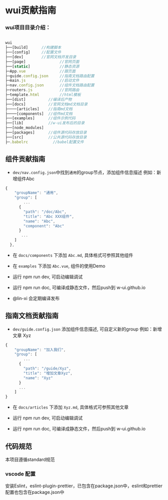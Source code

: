 # wui贡献指南


### wui项目目录介绍：

```javascript

wui
├──[build]      //构建脚本
├──[config]     //配置文件
├──[dev]        //官网文档开发目录
├──[page]               //官网页面
├──[static]             //静态资源
├─App.vue               //跟页面
├─guide.config.json     //指南文档路由配置
├─main.js               //启动文件
├─nav.config.json       //组件文档路由配置
├─routers.js            //官网路由
├─template.html         //html模板
├──[dist]          //编译后产物
├──[docs]          //官网文档md文档目录
├────[articles]    //指南md文档
├────[components]  //组件md文档
├──[examples]      //组件示例代码
├──[lib]           //w-ui发布后的目录
├──[node_modules]
├──[packages]      //组件源代码存放目录
├──[src]           //公共源代码存放目录
├─.babelrc           //babel配置文件

```

## 组件贡献指南

+ `dev/nav.config.json`中找到`通用`的group节点，添加组件信息描述
例如：新增组件Abc

```javascript
{
    "groupName": "通用",
    "group": [
        ...
      {
        "path": "/doc/Abc",       
        "title": "Abc XXX组件",
        "name": "Abc",
        "component": "Abc"
      }
       ...
    ]
  },
```

+ 在 `docs/components` 下添加 `Abc.md`, 具体格式可参照其他组件

+ 在 `examples` 下添加 `Abc.vue`, 组件的使用Demo

+ 运行 npm run dev, 可启动编辑调试

+ 运行 npm run doc, 可编译成静态文件，然后push到 w-ui.github.io

+ @lin-xi 会定期编译发布


## 指南文档贡献指南

+ `dev/guide.config.json` 添加组件信息描述, 可自定义新的group
例如：新增文章 Xyz

```javascript
{
    "groupName": "加入我们",
    "group": [
        ...
      {
        "path": "/guide/Xyz",
        "title": "增加文章Xyz",
        "name": "Xyz"
      }
      ...
    ]
}
```

+ 在 `docs/articles` 下添加 `Xyz.md`, 具体格式可参照其他文章

+ 运行 npm run dev, 可启动编辑调试

+ 运行 npm run doc, 可编译成静态文件，然后push到 w-ui.github.io


## 代码规范

本项目遵循standard规范

### vscode 配置

安装Eslint，eslint-plugin-prettier，已包含在package.json中，eslint和prettier配置也包含在package.json中

